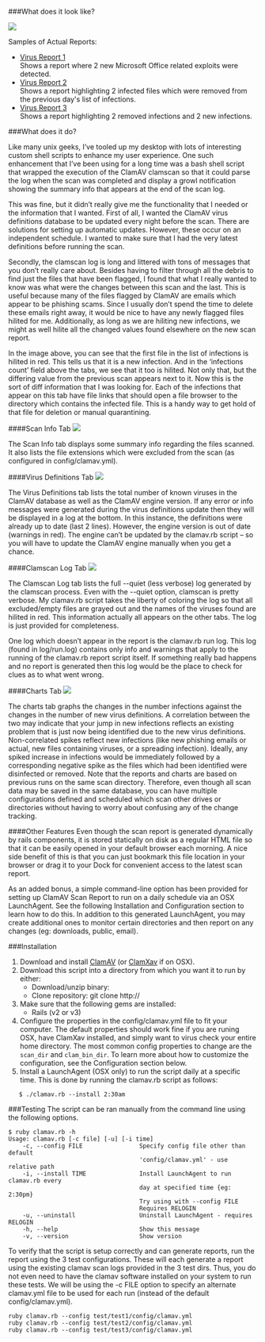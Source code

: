 ###What does it look like?

<img src="/danlynn/ClamAvReport/blob/master/docs/images/ClamAVScanReport-Big.png?raw=true">

Samples of Actual Reports:

* [Virus Report 1](http://danlynn.github.com/ClamAvReport/sample/clamav-2new.html)  
  Shows a report where 2 new Microsoft Office related exploits were detected.
* [Virus Report 2](http://danlynn.github.com/ClamAvReport/sample/clamav-2rem.html)  
  Shows a report highlighting 2 infected files which were removed from the previous day's list of infections.
* [Virus Report 3](http://danlynn.github.com/ClamAvReport/sample/clamav-2new2rem.html)  
  Shows a report highlighting 2 removed infections and 2 new infections.

###What does it do?

Like many unix geeks, I’ve tooled up my desktop with lots of interesting custom shell scripts to enhance my user experience. One such enhancement that I’ve been using for a long time was a bash shell script that wrapped the execution of the ClamAV clamscan so that it could parse the log when the scan was completed and display a growl notification showing the summary info that appears at the end of the scan log.

This was fine, but it didn’t really give me the functionality that I needed or the information that I wanted. First of all, I wanted the ClamAV virus definitions database to be updated every night before the scan. There are solutions for setting up automatic updates. However, these occur on an independent schedule. I wanted to make sure that I had the very latest definitions before running the scan.

Secondly, the clamscan log is long and littered with tons of messages that you don’t really care about. Besides having to filter through all the debris to find just the files that have been flagged, I found that what I really wanted to know was what were the changes between this scan and the last. This is useful because many of the files flagged by ClamAV are emails which appear to be phishing scams. Since I usually don’t spend the time to delete these emails right away, it would be nice to have any newly flagged files hilited for me. Additionally, as long as we are hiliting new infections, we might as well hilite all the changed values found elsewhere on the new scan report.

In the image above, you can see that the first file in the list of infections is hilited in red. This tells us that it is a new infection. And in the ‘infections count’ field above the tabs, we see that it too is hilited. Not only that, but the differing value from the previous scan appears next to it. Now this is the sort of diff information that I was looking for. Each of the infections that appear on this tab have file links that should open a file browser to the directory which contains the infected file. This is a handy way to get hold of that file for deletion or manual quarantining.

####Scan Info Tab
<img src="/danlynn/ClamAvReport/blob/master/docs/images/ClamAVScanReport-ScanInfo.png?raw=true">

The Scan Info tab displays some summary info regarding the files scanned. It also lists the file extensions which were excluded from the scan (as configured in config/clamav.yml).

####Virus Definitions Tab
<img src="/danlynn/ClamAvReport/blob/master/docs/images/ClamAVScanReport-VirusDefs.png?raw=true">

The Virus Definitions tab lists the total number of known viruses in the ClamAV database as well as the ClamAV engine version. If any error or info messages were generated during the virus definitions update then they will be displayed in a log at the bottom. In this instance, the definitions were already up to date (last 2 lines). However, the engine version is out of date (warnings in red). The engine can’t be updated by the clamav.rb script – so you will have to update the ClamAV engine manually when you get a chance.

####Clamscan Log Tab
<img src="/danlynn/ClamAvReport/blob/master/docs/images/ClamAVScanReport-ClamscanLog.png?raw=true">

The Clamscan Log tab lists the full --quiet (less verbose) log generated by the clamscan process. Even with the --quiet option, clamscan is pretty verbose. My clamav.rb script takes the liberty of coloring the log so that all excluded/empty files are grayed out and the names of the viruses found are hilited in red. This information actually all appears on the other tabs. The log is just provided for completeness.

One log which doesn’t appear in the report is the clamav.rb run log. This log (found in log/run.log) contains only info and warnings that apply to the running of the clamav.rb report script itself. If something really bad happens and no report is generated then this log would be the place to check for clues as to what went wrong.

####Charts Tab
<img src="/danlynn/ClamAvReport/blob/master/docs/images/ClamAVScanReport-Charts.png?raw=true">

The charts tab graphs the changes in the number infections against the changes in the number of new virus definitions. A correlation between the two may indicate that your jump in new infections reflects an existing problem that is just now being identified due to the new virus definitions. Non-correlated spikes reflect new infections (like new phishing emails or actual, new files containing viruses, or a spreading infection). Ideally, any spiked increase in infections would be immediately followed by a corresponding negative spike as the files which had been identified were disinfected or removed. Note that the reports and charts are based on previous runs on the same scan directory. Therefore, even though all scan data may be saved in the same database, you can have multiple configurations defined and scheduled which scan other drives or directories without having to worry about confusing any of the change tracking.

####Other Features
Even though the scan report is generated dynamically by rails components, it is stored statically on disk as a regular HTML file so that it can be easily opened in your default browser each morning. A nice side benefit of this is that you can just bookmark this file location in your browser or drag it to your Dock for convenient access to the latest scan report.

As an added bonus, a simple command-line option has been provided for setting up ClamAV Scan Report to run on a daily schedule via an OSX LaunchAgent. See the following Installation and Configuration section to learn how to do this. In addition to this generated LaunchAgent, you may create additional ones to monitor certain directories and then report on any changes (eg: downloads, public, email).

###Installation
1. Download and install [ClamAV](http://www.clamav.net/lang/en/) (or [ClamXav](http://www.clamxav.com/) if on OSX).
2. Download this script into a directory from which you want it to run by either:
	* Download/unzip binary: 
	* Clone repository: git clone http://
3. Make sure that the following gems are installed:
	* Rails (v2 or v3)
4. Configure the properties in the config/clamav.yml file to fit your computer.  The default properties should work fine if you are runing OSX, have ClamXav installed, and simply want to virus check your entire home directory.  The most common config properties to change are the `scan_dir` and `clam_bin_dir`. To learn more about how to customize the configuration, see the Configuration section below.
5. Install a LaunchAgent (OSX only) to run the script daily at a specific time.  This is done by running the clamav.rb script as follows:

```console
   $ ./clamav.rb --install 2:30am
```

###Testing
The script can be ran manually from the command line using the following options.
```console
$ ruby clamav.rb -h
Usage: clamav.rb [-c file] [-u] [-i time]
    -c, --config FILE                Specify config file other than default 
                                     'config/clamav.yml' - use relative path
    -i, --install TIME               Install LaunchAgent to run clamav.rb every
                                     day at specified time {eg: 2:30pm}
                                     Try using with --config FILE
                                     Requires RELOGIN
    -u, --uninstall                  Uninstall LaunchAgent - requires RELOGIN
    -h, --help                       Show this message
    -v, --version                    Show version
```

To verify that the script is setup correctly and can generate reports, run the report using the 3 test configurations.  These will each generate a report using the existing clamav scan logs provided in the 3 test dirs.  Thus, you do not even need to have the clamav software installed on your system to run these tests.  We will be using the -c FILE option to specify an alternate clamav.yml file to be used for each run (instead of the default config/clamav.yml).

```console
ruby clamav.rb --config test/test1/config/clamav.yml
ruby clamav.rb --config test/test2/config/clamav.yml
ruby clamav.rb --config test/test3/config/clamav.yml
```
